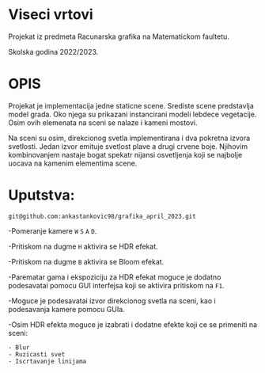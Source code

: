 # Viseci vrtovi
Projekat iz predmeta Racunarska grafika na Matematickom faultetu. 

Skolska godina 2022/2023.

# OPIS
Projekat je implementacija jedne staticne scene. Srediste scene predstavlja model grada. Oko njega su prikazani instancirani modeli lebdece vegetacije. 
Osim ovih elemenata na sceni se nalaze i kameni mostovi.

Na sceni su osim, direkcionog svetla implementirana i dva pokretna izvora svetlosti.
Jedan izvor emituje svetlost plave a drugi crvene boje. Njihovim kombinovanjem nastaje bogat spekatr nijansi osvetljenja koji se najbolje uocava na kamenim elementima scene.

# Uputstva:
`git@github.com:ankastankovic98/grafika_april_2023.git`

-Pomeranje kamere `W` `S` `A` `D`.

-Pritiskom na dugme `H` aktivira se HDR efekat.

-Pritiskom na dugme `B` aktivira se Bloom efekat.

-Parematar gama i ekspoziciju za HDR efekat moguce je dodatno podesavatai pomocu GUI interfejsa koji se aktivira pritiskom na `F1`.

-Moguce je podesavatai izvor direkcionog svetla na sceni, kao i podesavanja kamere pomocu GUIa.

-Osim HDR efekta moguce je izabrati i dodatne efekte koji ce se primeniti na sceni: 
    
    - Blur
    - Ruzicasti svet
    - Iscrtavanje linijama

